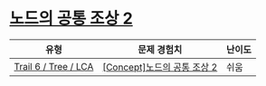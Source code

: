 # [노드의 공통 조상 2](https://www.codetree.ai/trails/complete/curated-cards/intro-common-ancestor-of-node-2)

|유형|문제 경험치|난이도|
|---|---|---|
|[Trail 6 / Tree / LCA](https://www.codetree.ai/trail-info/intermediate-high/)|[[Concept]노드의 공통 조상 2](https://www.codetree.ai/trails/complete/curated-cards/intro-common-ancestor-of-node-2/)|쉬움|

